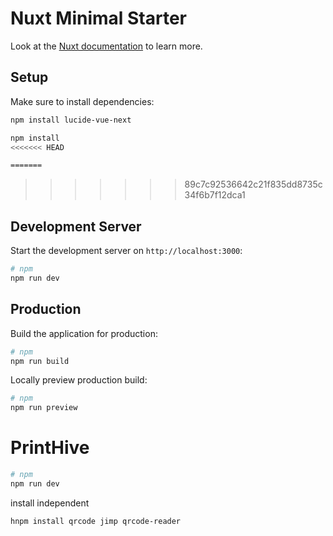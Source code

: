 # Nuxt Minimal Starter

Look at the [Nuxt documentation](https://nuxt.com/docs/getting-started/introduction) to learn more.

## Setup

Make sure to install dependencies:

```bash
npm install lucide-vue-next

npm install
<<<<<<< HEAD

=======
```
>>>>>>> 89c7c92536642c21f835dd8735c34f6b7f12dca1

## Development Server

Start the development server on `http://localhost:3000`:

```bash
# npm
npm run dev
```

## Production

Build the application for production:

```bash
# npm
npm run build
```

Locally preview production build:

```bash
# npm
npm run preview
```

# PrintHive
```bash
# npm
npm run dev
```


install independent
```bas
hnpm install qrcode jimp qrcode-reader
```